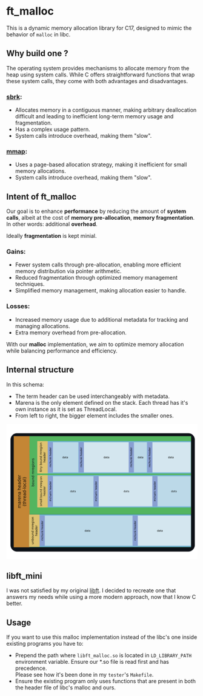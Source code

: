 # ft_malloc

This is a dynamic memory allocation library for C17, designed to mimic the behavior of `malloc` in libc.

## Why build one ?

The operating system provides mechanisms to allocate memory from the heap using system calls. While C offers straightforward functions that wrap these system calls, they come with both advantages and disadvantages.

### **[sbrk](https://man7.org/linux/man-pages/man2/brk.2.html):**
- Allocates memory in a contiguous manner, making arbitrary deallocation difficult and leading to inefficient long-term memory usage and fragmentation.
- Has a complex usage pattern.
- System calls introduce overhead, making them "slow".

### **[mmap](https://man7.org/linux/man-pages/man2/mmap.2.html):**
- Uses a page-based allocation strategy, making it inefficient for small memory allocations.
- System calls introduce overhead, making them "slow".

## **Intent of ft_malloc**
Our goal is to enhance **performance** by reducing the amount of **system calls**, albeit at the cost of **memory pre-allocation**, **memory fragmentation**. In other words: additional **overhead**.

Ideally **fragmentation** is kept minial.

### **Gains:**
- Fewer system calls through pre-allocation, enabling more efficient memory distribution via pointer arithmetic.
- Reduced fragmentation through optimized memory management techniques.
- Simplified memory management, making allocation easier to handle.

### **Losses:**
- Increased memory usage due to additional metadata for tracking and managing allocations.
- Extra memory overhead from pre-allocation.

With our **malloc** implementation, we aim to optimize memory allocation while balancing performance and efficiency.

## Internal structure

In this schema:
- The term header can be used interchangeably with metadata.
- Marena is the only element defined on the stack. Each thread has it's own instance as it is set as ThreadLocal.
- From left to right, the bigger element includes the smaller ones.

![ft_malloc_internal_structure](.assets/ft_malloc_internal_structure.png)

## libft_mini

I was not satisfied by my original [libft](https://github.com/PliegerNicolas/libft).
I decided to recreate one that answers my needs while using a more modern approach, now that I know C better.

## Usage

If you want to use this malloc implementation instead of the libc's one inside existing programs you have to:
- Prepend the path where `libft_malloc.so` is located in `LD_LIBRARY_PATH` environment variable. Ensure our *.so file is read first and has precedence.  
Please see how it's been done in my `tester`'s `Makefile`.
- Ensure the existing program only uses functions that are present in both the header file of libc's malloc and ours.
